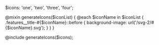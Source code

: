 $icons: 'one', 'two', 'three', 'four';


@mixin generateIcons($iconList) {
    @each $iconName in $iconList {
        .features__title-#{$iconName}::before {
        background-image: url('/svg-2/#{$iconName}.svg');
    }
  }
}

@include generateIcons($icons);